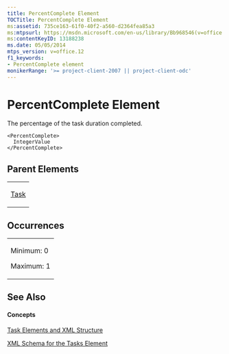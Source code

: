 ```yaml
---
title: PercentComplete Element
TOCTitle: PercentComplete Element
ms:assetid: 735ce163-61f0-40f2-a560-d2364fea85a3
ms:mtpsurl: https://msdn.microsoft.com/en-us/library/Bb968546(v=office.12)
ms:contentKeyID: 13188238
ms.date: 05/05/2014
mtps_version: v=office.12
f1_keywords:
- PercentComplete element
monikerRange: '>= project-client-2007 || project-client-odc'
---
```


# PercentComplete Element




The percentage of the task duration completed.

    <PercentComplete>
      IntegerValue
    </PercentComplete>

## Parent Elements

<table>
<colgroup>
<col style="width: 100%" />
</colgroup>
<tbody>
<tr class="odd">
<td><p><a href="bb968487(v=office.12).md">Task</a></p></td>
</tr>
</tbody>
</table>

## Occurrences

<table>
<colgroup>
<col style="width: 100%" />
</colgroup>
<tbody>
<tr class="odd">
<td><p>Minimum: 0</p>
<p>Maximum: 1</p></td>
</tr>
</tbody>
</table>

## See Also

#### Concepts

[Task Elements and XML Structure](bb968475\(v=office.12\).md)

[XML Schema for the Tasks Element](bb968415\(v=office.12\).md)

